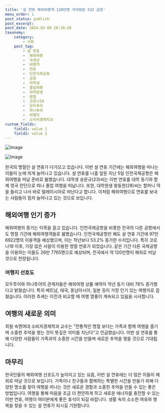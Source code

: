 ```yaml
---
title: '설 연휴 해외여행객 120만명 국내방문 532 급증'
menu_order: 1
post_status: publish
post_excerpt: 
post_date: 2024-02-09 20:39:20
taxonomy:
    category:
        - 사회
    post_tag:
        - 설 연휴
        -  해외여행
        -  국제선
        -  여행객
        -  연휴
        -  인천국제공항
        -  공항
        -  대학생
        -  졸업여행
        -  대학원생
        -  명절
        -  코로나19
        -  모두투어
        -  하나투어
        -  여행지
        -  소비자경제학과
custom_fields:
    field1: value 1
    field2: value 2
---
```


![Image](https://imgnews.pstatic.net/image/081/2024/02/09/0003429640_001_20240209140201179.jpg?type=w647)

![Image](https://imgnews.pstatic.net/image/081/2024/02/09/0003429640_002_20240209140201219.jpg?type=w647)

한국의 명절인 설 연휴가 다가오고 있습니다. 이번 설 연휴 기간에는 해외여행을 떠나는 이들이 눈에 띄게 늘어나고 있습니다. 설 연휴를 나흘 앞둔 지난 5일 인천국제공항은 해외여행을 떠날 준비로 붐볐습니다. 대학생 송문규(23)씨는 이번 연휴를 대학 동기와 함께 영국 런던으로 떠나 졸업 여행을 떠납니다. 또한, 대학원생 왕동현(28)씨는 할머니 댁을 들리고 나서 바로 말레이시아로 떠난다고 합니다. 이처럼 해외여행으로 연휴를 보내는 사람들이 점차 늘어나고 있는 것으로 보입니다.
## 해외여행 인기 증가
해외여행의 증가는 이목을 끌고 있습니다. 인천국제공항을 비롯한 전국의 다른 공항에서도 명절 기간에 해외여행객들로 붐볐습니다. 인천국제공항만 해도 설 연휴 기간에 97만 6922명의 이용객을 예상했으며, 이는 작년보다 53.2% 증가한 수치입니다. 특히 코로나19 이후, 가장 많은 사람이 이용한 명절 연휴가 되었습니다. 같은 기간 다른 국제공항을 이용하는 이들도 26만 7765명으로 예상되며, 전국에서 약 120만명이 해외로 떠날 것으로 전망됩니다.
### 여행지 선호도
모두투어와 하나투어의 관계자들은 해외여행 상품 예약이 작년 동기 대비 78% 증가했다고 밝혔습니다. 특히 베트남, 태국, 동남아시아, 일본 등이 가장 인기 있는 여행지로 꼽혔습니다. 이러한 추세는 이전과 비교할 때 여행 열풍이 계속되고 있음을 시사합니다.
## 여행의 새로운 의미
최철 숙명여대 소비자경제학과 교수는 "전통적인 명절 보다는 가족과 함께 여행을 즐기며 소중한 추억을 쌓는 것이 뜻깊은 의미를 지닌다"고 언급했습니다. 이번 설 연휴를 통해 다양한 사람들이 가족과의 소중한 시간을 만들며 새로운 추억을 쌓을 것으로 기대됩니다.
## 마무리
한국인들의 해외여행 선호도가 높아지고 있는 요즘, 이번 설 연휴에는 더 많은 이들이 해외로 떠날 것으로 보입니다. 가족이나 친구들과 함께하는 특별한 시간을 만들기 위해 다양한 명소를 찾아 여행을 떠나는 것은 새로운 경험과 소중한 추억을 만들 수 있는 좋은 방법입니다. 여행을 통해 마음을 조금 더 편안하게 하고 새로운 에너지를 충전할 수 있는 이번 연휴, 여행이 여러분에게 좋은 휴식이 되길 바랍니다. 생활 속의 소소한 여유와 행복을 찾을 수 있는 설 연휴가 되시길 기원합니다.
